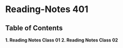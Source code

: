 # Reading-Notes 401

## Table of Contents
**1. Reading Notes Class 01** 
**2. Reading Notes Class 02**
